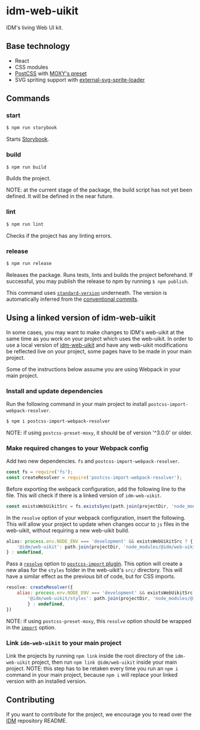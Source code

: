 # idm-web-uikit

IDM's living Web UI kit.

## Base technology

- React
- CSS modules
- [PostCSS](https://github.com/postcss/postcss) with [MOXY's preset](https://github.com/moxystudio/postcss-preset-moxy)
- SVG spriting support with [external-svg-sprite-loader](https://github.com/karify/external-svg-sprite-loader)


## Commands

### start

```sh
$ npm run storybook
```

Starts [Storybook](https://storybook.js.org/).

### build

```sh
$ npm run build
```

Builds the project.

NOTE: at the current stage of the package, the build script has not yet been defined. It will be defined in the near future.

### lint

```sh
$ npm run lint
```

Checks if the project has any linting errors.

### release

```sh
$ npm run release
```

Releases the package. Runs tests, lints and builds the project beforehand. If successful, you may publish the release to npm by running `$ npm publish`.

This command uses [`standard-version`](https://github.com/conventional-changelog/standard-version) underneath. The version is automatically inferred from the [conventional commits](https://conventionalcommits.org/).


## Using a linked version of idm-web-uikit

In some cases, you may want to make changes to IDM's web-uikit at the same time as you work on your project which uses the web-uikit. In order to use a local version of [idm-web-uikit](https://github.com/ipfs-shipyard/idm-web-uikit) and have any web-uikit modifications be reflected live on your project, some pages have to be made in your main project.

Some of the instructions below assume you are using Webpack in your main project.

### Install and update dependencies

Run the following command in your main project to install `postcss-import-webpack-resolver`.

```sh
$ npm i postcss-import-webpack-resolver
```

NOTE: if using `postcss-preset-moxy`, it should be of version '^3.0.0' or older.

### Make required changes to your Webpack config

Add two new dependencies. `fs` and `postcss-import-webpack-resolver`.

```js
const fs = require('fs');
const createResolver = require('postcss-import-webpack-resolver');
```

Before exporting the webpack configuration, add the following line to the file. This will check if there is a linked version of `idm-web-uikit`.

```js
const existsWebUikitSrc = fs.existsSync(path.join(projectDir, 'node_modules/@idm/web-uikit/src'));
```

In the `resolve` option of your webpack configuration, insert the following. This will allow your project to update when changes occur to `js` files in the web-uikit, without requiring a new web-uikit build.

```js
alias: process.env.NODE_ENV === 'development' && existsWebUikitSrc ? {
    '@idm/web-uikit': path.join(projectDir, 'node_modules/@idm/web-uikit/src'),
} : undefined,
```

Pass a [`resolve`](https://github.com/postcss/postcss-import#resolve) option to [`postcss-import` plugin](https://github.com/postcss/postcss-import). This option will create a new alias for the `styles` folder in the web-uikit's `src/` directory. This will have a similar effect as the previous bit of code, but for CSS imports.

```js
resolve: createResolver({
    alias: process.env.NODE_ENV === 'development' && existsWebUikitSrc ? {
        '@idm/web-uikit/styles': path.join(projectDir, 'node_modules/@idm/web-uikit/src/styles'),
        } : undefined,
})
```

NOTE: if using `postcss-preset-moxy`, this `resolve` option should be wrapped in the [`import`](https://github.com/moxystudio/postcss-preset-moxy#usage) option.


### Link `idm-web-uikit` to your main project

Link the projects by running `npm link` inside the root directory of the `idm-web-uikit` project, then run `npm link @idm/web-uikit` inside your main project. NOTE: this step has to be retaken every time you run an `npm i` command in your main project, because `npm i` will replace your linked version with an installed version.


## Contributing

If you want to contribute for the project, we encourage you to read over the [IDM](https://github.com/ipfs-shipyard/pm-idm) repository README.
